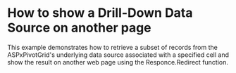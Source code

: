 # How to show a Drill-Down Data Source on another page


<p>This example demonstrates how to retrieve a subset of records from the ASPxPivotGrid's underlying data source associated with a specified cell and show the result on another web page using the Responce.Redirect function.</p>

<br/>


